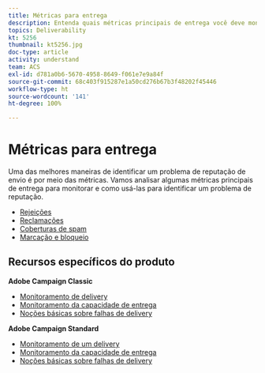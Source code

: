```yaml
---
title: Métricas para entrega
description: Entenda quais métricas principais de entrega você deve monitorar e como usá-las para identificar um problema de reputação.
topics: Deliverability
kt: 5256
thumbnail: kt5256.jpg
doc-type: article
activity: understand
team: ACS
exl-id: d781a0b6-5670-4958-8649-f061e7e9a84f
source-git-commit: 68c403f915287e1a50cd276b67b3f48202f45446
workflow-type: ht
source-wordcount: '141'
ht-degree: 100%

---
```


# Métricas para entrega

Uma das melhores maneiras de identificar um problema de reputação de envio é por meio das métricas. Vamos analisar algumas métricas principais de entrega para monitorar e como usá-las para identificar um problema de reputação.

* [Rejeições](/help/metrics/bounces.md)
* [Reclamações](/help/metrics/complaints.md)
* [Coberturas de spam](/help/metrics/spam-traps.md)
* [Marcação e bloqueio](/help/metrics/bulking-and-blocking.md)

## Recursos específicos do produto

**Adobe Campaign Classic**

* [Monitoramento de delivery](https://experienceleague.adobe.com/docs/campaign-classic/using/sending-messages/monitoring-deliveries/about-delivery-monitoring.html?lang=pt-BR)
* [Monitoramento da capacidade de entrega](https://experienceleague.adobe.com/docs/campaign-classic/using/sending-messages/deliverability-management/monitoring-deliverability.html?lang=pt-BR)
* [Noções básicas sobre falhas de delivery](https://experienceleague.adobe.com/docs/campaign-classic/using/sending-messages/monitoring-deliveries/understanding-delivery-failures.html?lang=pt-BR)

**Adobe Campaign Standard**

* [Monitoramento de um delivery](https://experienceleague.adobe.com/docs/campaign-standard/using/testing-and-sending/monitoring-messages/monitoring-a-delivery.html?lang=pt-BR)
* [Monitoramento da capacidade de entrega](https://experienceleague.adobe.com/docs/campaign-standard/using/testing-and-sending/managing-deliverability/monitor-deliverability.html?lang=pt-BR#testing-and-sending)
* [Noções básicas sobre falhas de delivery](https://experienceleague.adobe.com/docs/campaign-standard/using/testing-and-sending/monitoring-messages/understanding-delivery-failures.html?lang=pt-BR)

